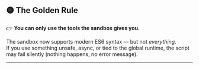 ## 🟡 The Golden Rule

👉 **You can only use the tools the sandbox gives you.**

The sandbox now supports modern ES6 syntax — but not _everything_.  
If you use something unsafe, async, or tied to the global runtime, the script may fail silently (nothing happens, no error message).

---
